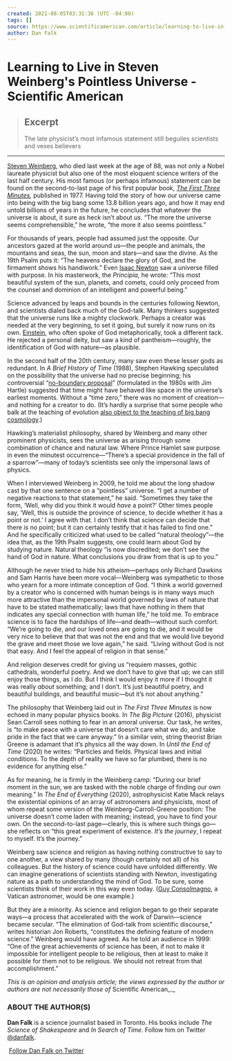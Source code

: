 ```yaml
---
created: 2021-08-05T03:31:36 (UTC -04:00)
tags: []
source: https://www.scientificamerican.com/article/learning-to-live-in-steven-weinbergs-pointless-universe/?utm_source=pocket-newtab
author: Dan Falk
---
```


# Learning to Live in Steven Weinberg's Pointless Universe - Scientific American

> ## Excerpt
> The late physicist&rsquo;s most infamous statement still beguiles scientists and vexes believers

---
[Steven Weinberg](https://blogs.scientificamerican.com/cross-check/nobel-laureate-steven-weinberg-still-dreams-of-final-theory/), who died last week at the age of 88, was not only a Nobel laureate physicist but also one of the most eloquent science writers of the last half century. His most famous (or perhaps infamous) statement can be found on the second-to-last page of his first popular book, [_The First Three Minutes_](https://en.wikipedia.org/wiki/The_First_Three_Minutes)_,_ published in 1977. Having told the story of how our universe came into being with the big bang some 13.8 billion years ago, and how it may end untold billions of years in the future, he concludes that whatever the universe is about, it sure as heck isn’t about _us_. “The more the universe seems comprehensible,” he wrote, “the more it also seems pointless.” 

For thousands of years, people had assumed just the opposite. Our ancestors gazed at the world around us—the people and animals, the mountains and seas, the sun, moon and stars—and saw the divine. As the 19th Psalm puts it: “The heavens declare the glory of God, and the firmament shows his handiwork.” Even [Isaac Newton](http://www.newtonproject.ox.ac.uk/view/contexts/CNTX00001) saw a universe filled with purpose. In his masterwork, the _Principia,_ he wrote: “This most beautiful system of the sun, planets, and comets, could only proceed from the counsel and dominion of an intelligent and powerful being.”

Science advanced by leaps and bounds in the centuries following Newton, and scientists dialed back much of the God-talk. Many thinkers suggested that the universe runs like a mighty clockwork. Perhaps a creator was needed at the very beginning, to set it going, but surely it now runs on its own. [Einstein](https://www.prospectmagazine.co.uk/philosophy/did-albert-einstein-believe-in-god), who often spoke of God metaphorically, took a different tack. He rejected a personal deity, but saw a kind of pantheism—roughly, the identification of God with nature—as plausible.

In the second half of the 20th century, many saw even these lesser gods as redundant. In _A Brief History of Time_ (1988), Stephen Hawking speculated on the possibility that the universe had no precise beginning; his controversial “[no-boundary proposal](https://www.quantamagazine.org/physicists-debate-hawkings-idea-that-the-universe-had-no-beginning-20190606/)” (formulated in the 1980s with Jim Hartle) suggested that time might have behaved like space in the universe’s earliest moments. Without a “time zero,” there was no moment of creation—and nothing for a creator to do. (It’s hardly a surprise that some people who balk at the teaching of evolution [also object to the teaching of big bang cosmology](https://tucson.com/news/local/arizonas-schools-chief-seeks-limits-on-teaching-evolution-big-bang-theory/article_f0d34421-7bca-5195-a069-829347b33cc8.html).)

Hawking’s materialist philosophy, shared by Weinberg and many other prominent physicists, sees the universe as arising through some combination of chance and natural law. Where Prince Hamlet saw purpose in even the minutest occurrence—“There’s a special providence in the fall of a sparrow”—many of today’s scientists see only the impersonal laws of physics.

When I interviewed Weinberg in 2009, he told me about the long shadow cast by that one sentence on a “pointless” universe. “I get a number of negative reactions to that statement,” he said. “Sometimes they take the form, ‘Well, why did you think it would _have_ a point?’ Other times people say, ‘Well, this is outside the province of science, to decide whether it has a point or not.’ I agree with that. I don’t think that science can decide that there _is_ no point; but it can certainly testify that it has failed to find one.” And he specifically criticized what used to be called “natural theology”—the idea that, as the 19th Psalm suggests, one could learn about God by studying nature. Natural theology “is now discredited; we don’t see the hand of God in nature. What conclusions you draw from that is up to you.”

Although he never tried to hide his atheism—perhaps only Richard Dawkins and Sam Harris have been more vocal—Weinberg was sympathetic to those who yearn for a more intimate conception of God. “I think a world governed by a creator who is concerned with human beings is in many ways much more attractive than the impersonal world governed by laws of nature that have to be stated mathematically; laws that have nothing in them that indicates any special connection with human life,” he told me. To embrace science is to face the hardships of life—and death—without such comfort. “We’re going to die, and our loved ones are going to die, and it would be very nice to believe that that was not the end and that we would live beyond the grave and meet those we love again,” he said. “Living without God is not that easy. And I feel the appeal of religion in that sense.”

And religion deserves credit for giving us “requiem masses, gothic cathedrals, wonderful poetry. And we don’t have to give that up; we can still enjoy those things, as I do. But I think I would enjoy it more if I thought it was really _about_ something; and I don’t. It’s just beautiful poetry, and beautiful buildings, and beautiful music—but it’s not about anything.”

The philosophy that Weinberg laid out in _The First Three Minutes_ is now echoed in many popular physics books. In _The Big Picture_ (2016), physicist Sean Carroll sees nothing to fear in an amoral universe. Our task, he writes, is “to make peace with a universe that doesn’t care what we do, and take pride in the fact that we care anyway.” In a similar vein, string theorist Brian Greene is adamant that it’s physics all the way down. In _Until the End of Time_ (2020) he writes: “Particles and fields. Physical laws and initial conditions. To the depth of reality we have so far plumbed, there is no evidence for anything else.”

As for meaning, he is firmly in the Weinberg camp: “During our brief moment in the sun, we are tasked with the noble charge of finding our own meaning.” In _The End of Everything_ (2020), astrophysicist Katie Mack relays the existential opinions of an array of astronomers and physicists, most of whom repeat some version of the Weinberg-Carroll-Greene position: The universe doesn’t come laden with meaning; instead, you have to find your own. On the second-to-last page—clearly, this is where such things go—she reflects on “this great experiment of existence. _It’s the journey_, I repeat to myself. It’s the journey.”

Weinberg saw science and religion as having nothing constructive to say to one another, a view shared by many (though certainly not all) of his colleagues. But the history of science could have unfolded differently. We can imagine generations of scientists standing with Newton, investigating nature as a path to understanding the mind of God. To be sure, some scientists think of their work in this way even today. ([Guy Consolmagno](https://thewalrus.ca/the-glad-scientist/), a Vatican astronomer, would be one example.)

But they are a minority. As science and religion began to go their separate ways—a process that accelerated with the work of Darwin—science became secular. “The elimination of God-talk from scientific discourse,” writes historian Jon Roberts, “constitutes the defining feature of modern science.” Weinberg would have agreed. As he told an audience in 1999: “One of the great achievements of science has been, if not to make it impossible for intelligent people to be religious, then at least to make it possible for them not to be religious. We should not retreat from that accomplishment.”

_This is an opinion and analysis article; the views expressed by the_ _author or authors_ _are not necessarily those of_ Scientific American_._

### ABOUT THE AUTHOR(S)

**Dan Falk** is a science journalist based in Toronto. His books include _The Science of Shakespeare_ and _In Search of Time_. Follow him on Twitter [@danfalk](https://twitter.com/danfalk).

  
 [Follow Dan Falk on Twitter](https://twitter.com/@danfalk)
